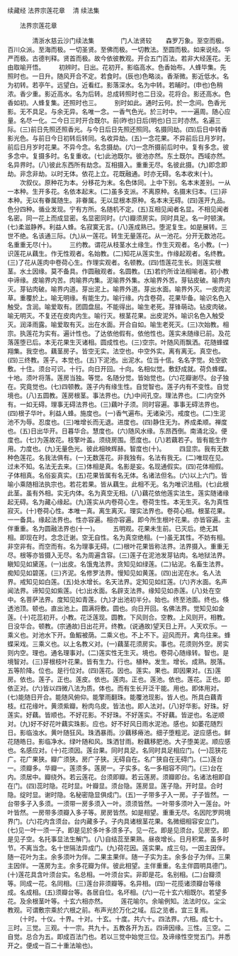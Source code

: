 续藏经   法界宗莲花章
　清 续法集
　　 

　　法界宗莲花章

　　　　清浙水慈云沙门续法集
　　　　门人法贤较
　　森罗万象。至空而极。百川众派。至海而极。一切圣贤。至佛而极。一切教法。至圆而极。如来说经。华严而极。古德判释。贤首而极。故今依彼教观。开合五门百法。若非大经莲花。无由取喻开悟。
　　初辨时。日出。花初开。影临高水。色香始布。人蜂毕集。先照时也。一日升。随风开合不定。若食时。(辰也)色略淡。香渐微。影近低水。名为初转。若亭午。远望白。近看红。影落深水。名为中转。若晡时。(申也)色稍浓。香少重。影近高水。名为后转。总成转照时也二日没。花将合。影还高水。色香如初。人蜂复集。还照时也三。
　　别时如此。通时云何。於一念间。色香光影。无不具足。与余无异。名唯一念。一香气色光。於三时中。一一遍周。随心应量。名尽一化。二今日三时开合既尔。前(昨也)日后(明也)日三时亦然。名遍三际。(三)前日先照还照香光。与今日后日先照还照同。名摄同劫。(四)后日中转香影光色。与前日今日初转后转同。名收异劫。(五)一念花果。不异前后日月岁时。前后日月岁时花果。不异今念。名念摄劫。(六)一念所摄前后时中。复有多念。彼多念中。复摄多时。名复重收。(七)此池既尔。彼池亦然。东土既尔。西域亦然。名异界时。(八)彼此东西所有劫念。互相摄入。重重无尽。名彼此摄。(九)即念即劫。非念非劫。以时无体。依花上立。花既融通。时亦无碍。名本收末(十)。
　　次叙仪。原种花为本。分移花为末。名色体同。上中下别。名本末差别。一从一本种。生开多花。名依本起末。(二)虽多支派。不离原种。名摄末归本。(三)非本种。无以有眷属随生。非眷属。无以显根本原种。名本末无碍。(四)莲开九品。色分四种。循业发现。宁有方所。名随机不定。(五)互相见闻者名显。不相见闻者名密。同一花上而成显密。名显密同时。(六)瓣须房实。同时具足。名一时顿演。(七)柔滋静养。利益人蜂。名寂寞无言。(八)莲成熟已。堕泥复生。如是展转。三世不绝。名该通三际。(九)从一莲花。转生无量莲花。从一池花。分开无数池花。名重重无尽(十)。
　　三约教。谓花从枝茎水土缘生。作生灭观者。名小教。(一)识莲花从藕生。作无性观者。名始教。(二)知花从莲实生。作缘起观者。名终教。(三)了花从莲肉中卷荷心生。作理实观者。名顿教。(四)悟莲花生长。则莲实根茎。水土因缘。莫不备具。作圆融观者。名圆教。(五)若约所诠法相喻者。初小教中谛缘。皮喻界内苦。肉喻界内集。泥喻界外集。水喻界外苦。芽钻皮破。喻界内灭。芽钻肉破。喻界内道。芽出泥上。喻界外道。芽出水面。喻界外灭。一皮肉泥草。重覆於上。喻无明缘。有能生力。喻行缘。内含卷荷。花果毕备。喻识名色入触受。含润。喻爱取有。团圆盘屈。不能得出。喻生老死。芽锋萌动。钻皮肉破。喻无明灭。不复还在皮肉内生。喻行灭。根茎花果。出皮泥外。喻识名色入触受灭。润泽雨露。喻爱取有灭。出在水面。开合自如。喻生老死灭。(三)次始教。相宗。执莲花为实有。遍计性也。了达依他假有。依他性也。莲实未随缘已前。及花落莲堕已后。本无花果生灭诸相。圆成性也。(三)空宗。叶随风雨飘洒。花随蜂蝶翔集。我空也。藕茎房子。皆空无实。法空也。中空外实。离有离无。真空也。(四)三终教。莲子。本觉也。(五)下泥池。出泥水。位当十信。名名字觉。处空欲敷。十住。须台可识。十行。向日开回。十向。名相似觉。敷舒成就。荷负蜂蝶。十地。须叶将落。莲房当独。等觉。名随分觉。皆始觉也。(六)花瓣谢尽。台子独在。究竟觉也。(七)四顿教。莲子内有缘生性。自觉智也。莲子内有不变性。自觉境也。(八)五圆教。莲房根茎。事法界也。(九)中间孔空。理法界也。(二)内空外有。一如无碍。理事无碍法界也。(三)藕叶子须。同时容遍。事事无碍法界也。(四)根子华叶。利益人蜂。施度也。(一)香气遍布。无诸染污。戒度也。(二)生泥池不为辱。忍度也。(三)唯增长而无退。进度也。(四)静住无为。养成柔顺。禅度也。(五)日出华开。日暮华合。慧度也。(六)随风水缘。东昂西倒。南涌北没。便度也。(七)为莲故花。枝擎叶盖。须绕房围。愿度也。(八)若藕若子。皆有能生作用。力度也。(九)无量色光。彼此相映辉赫。智度也(十)。
　　四显宗。我有无数种色莲花。名我法俱有。(一)无数莲花。非我独有。名法有我无。(二)唯现在见。过未不知。名法无去来。(三)体相是真。名影是妄。名现通假实。(四)花体相假。子体相真。名俗妄真实。(五)花果皆属有名无体。名诸法但名。(六)以上六门。皆喻小乘随相法执宗也。若花若果。皆从藕生。此相不无。名为唯识法相。(七)此根此茎。虽有外相。实无内体。名为真空无相。(八)藕花依他莲实法生。莲实随诸缘起无碍。名为藏心缘起。(九)莲实从内卷荷心生。卷荷生性。本无生灭。名为真性寂灭。(十)卷荷心性。本唯一真。离生离灭。理实法界也。卷荷心相。根茎花果。一一备具。缘起法界也。性亦容遍。相亦容遍。即今所生根叶花果。亦皆容遍。主伴重重。名为圆融法界也(十一)。
　　五明观。花果未生前。已灭后。绝无其相。即现在时。念念迁谢。空无自性。名为真空绝相。(一)虽无其性。不妨有相。非空非有。而空而有。名为理事无碍。(二)根叶花果皆称法界。法界摄入。重重无尽。根等亦皆摄入无尽。名为周遍含容。(三)莲子在泥池发芽钻肉。名地狱法界。瞋知见如黛莲。(一)出皮。名饿鬼法界。贪知见如绿莲。(二)钻泥。名畜生法界。痴知见如碧莲。(三)齐泥。名修罗法界。慢知见如黄莲。(四)出泥在水。名人法界。戒知见如白莲。(五)处水增长。名天法界。定知见如红莲。(六)齐水面。名声闻法界。谛知见如紫莲。(七)出水面。名辟支法界。缘知见如赤莲。(八)处在空中。名菩萨法界。度知见如青莲。(九)才出池初半分。始也。终至池面。终也。倏透池顶。顿也。直出池上。圆满将敷。圆也。向日开回。名佛法界。觉知见如金莲。(十)花蕊初开。小教。花泛莲现。圆教。下风则合。空教。上风则开。相教。日没华合。顿教。(宗通故)日出花开。终教。(说通故)望天日上开。人天欢乐。一乘义也。对池水下开。鱼鰕被荫。二乘义也。不上不下。迎风而开。禽鸟往来。蜂蝶采戏。三乘义也。以上名教义对。(一)藕茎花须房实。事也。花须则外空。房实则内空。理也。通名理事对。(二)莲实性无生灭。境也。卷荷心随缘转。智也。是境智对。(三)芽根枝叶花果。皆有生力。行也。植种。发生。增长。成熟。脱落。五等阶降。位也。是行位对。(四)莲花。因也。莲实。果也。即因果对。(五)莲房。依也。莲子。正也。莲皮。依也。莲肉。正也。莲池。依也。莲花。正也。即依正对。(六)皆以四微八法为质。体也。而有生长开泛干能。用也。即体用对。(七)能随日开合。能随风俯仰。能擎雨翻珠。能覆池现影。皆人也。所具白藕青枝。红花缘叶。黄须紫瓣。粉肉乌皮。皆法也。即人法对。(八)好华影。好珠。好莲实。好藕。皆顺也。不好花影。不好珠。不好莲实。不好藕。皆逆也。名逆顺对。(九)好不好花叶藕实珠影。应也。好不好风日雨水泥池。感也。如萎花随烈日。影临浊水。黄叶随狂风。珠洒暴雨。沙藕移瘠池。细子堕粗泥。逆应感也。鲜花随皓日。影临净水。绿叶随和风。珠洒甘雨。粉藕移肥池。大子堕美泥。顺应感也。名感应对。(十)花须因。莲台果。同时具足。名同时具足相应门。(一)蕊狭花广。花广果狭。瓣广须狭。房广子狭。无碍自在。名广狭自在无碍门。(二)莲台一。须瓣多。华瓣一。莲须多。莲房一。子实多。名一多相容不同门。(三)台在内。须居中。瓣绕外。若云莲花。台须即瓣。若云莲房。须瓣即台。名诸法相即自在门。(四)蕊时隐。花时显。叶瓣显。须台隐。莲房显。莲子隐。开时显。合时隐。绽时显。谢时隐。名秘密隐显俱成门。(五)一子带多子入一房。子子皆然。一台带多子入多须。一须带一房多须入一叶。须须皆然。一叶带多须叶入一莲台。叶叶皆然。一房带多须瓣入多子等。房房皆然。如是相望。重重无尽。名因陀罗网境界门。(六)花内含须台。台内藏多子。子内具诸根茎花果。名微细相容安立门。(七)见一叶一须一子。即是见於多叶多须多子。见一花。即是见须台。见房空。即是见子空。名托事显法生解门。(八)自结蕊至果熟。昼夜增长。日月积累。虽多时节。不离当念。名十世隔法异成门。(九)荷花因。莲实果。成三句。一因主因伴。随一花叶为主。余多须叶为伴。二果主果伴。随一子实为主。余多台子为伴。三果主因伴。一莲房为主。余多花瓣为伴。彼此相望。主伴重重。名主伴圆明具德门。(十)莲花具含叶须台实。名总相。一叶须台实。非即是花。名别相。(二)台瓣须等。同成一花。名同相。(三)莲台非须瓣等。名异相。(四)一花揽诸须瓣台等缘成。名成相。(五)须瓣台等。各居自位。名坏相。(六)一花十玄六相既尔。若望多花。及余根茎叶等。十玄六相亦然。
　　莲花喻尔。余喻例知。法法时仪。尘尘教观。可谓敷宗乘於六根之前。布声光於万化之域。后之览者。宜三复焉。
　　(十时。十仪。十界。十对。十玄。十度。共六十。四法界。六相。成七十。三时。三觉。三观。十一宗。共九十。五教各开为五。四谛因缘。三性。三空。二自觉。总合为五。即成百法门也。若以三觉中始觉三位。及谛缘性空觉五门。并悉开之。便成一百二十重法喻也)。
